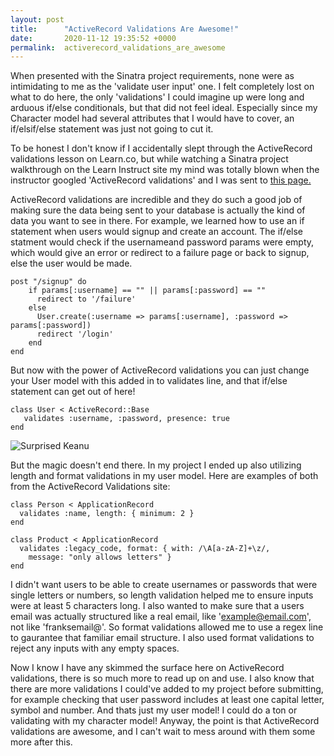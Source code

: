 ```yaml
---
layout: post
title:      "ActiveRecord Validations Are Awesome!"
date:       2020-11-12 19:35:52 +0000
permalink:  activerecord_validations_are_awesome
---
```



When presented with the Sinatra project requirements, none were as intimidating to me as the 'validate user input' one. I felt completely lost on what to do here, the only 'validations' I could imagine up were long and arduous if/else conditionals, but that did not feel ideal. Especially since my Character model had several attributes that I would have to cover, an if/elsif/else statement was just not going to cut it. 

To be honest I don't know if I accidentally slept through the ActiveRecord validations lesson on Learn.co, but while watching a Sinatra project walkthrough on the Learn Instruct site my mind was totally blown when the instructor googled 'ActiveRecord validations' and I was sent to [this page.](https://guides.rubyonrails.org/active_record_validations.html)

ActiveRecord validations are incredible and they do such a good job of making sure the data being sent to your database is actually the kind of data you want to see in there. For example, we learned how to use an if statement when users would signup and create an account. The if/else statment would check if the usernameand password params were empty, which would give an error or redirect to a failure page or back to signup, else the user would be made.

```
post "/signup" do
    if params[:username] == "" || params[:password] == ""
      redirect to '/failure'
    else
      User.create(:username => params[:username], :password => params[:password])
      redirect '/login'
    end
end
```

But now with the power of ActiveRecord validations you can just change your User model with this added in to validates line, and that if/else statement can get out of here!

```
class User < ActiveRecord::Base
   validates :username, :password, presence: true
end
```

![Surprised Keanu](https://i.pinimg.com/originals/e3/ee/d4/e3eed42784106dbf0f372bc1c4e6771e.jpg)

But the magic doesn't end there. In my project I ended up also utilizing length and format validations in my user model. Here are examples of both from the ActiveRecord Validations site:

```
class Person < ApplicationRecord
  validates :name, length: { minimum: 2 }
end
```

```
class Product < ApplicationRecord
  validates :legacy_code, format: { with: /\A[a-zA-Z]+\z/,
    message: "only allows letters" }
end
```

I didn't want users to be able to create usernames or passwords that were single letters or numbers, so length validation helped me to ensure inputs were at least 5 characters long. I also wanted to make sure that a users email was actually structured like a real email, like 'example@email.com', not like 'franksemail@'. So format validations allowed me to use a regex line to gaurantee that familiar email structure. I also used format validations to reject any inputs with any empty spaces. 

Now I know I have any skimmed the surface here on ActiveRecord validations, there is so much more to read up on and use. I also know that there are more validations I could've added to my project before submitting, for example checking that user password includes at least one capital letter, symbol and number. And thats just my user model! I could do a ton or validating with my character model! Anyway, the point is that ActiveRecord validations are awesome, and I can't wait to mess around with them some more after this. 

